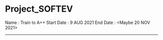 # Project_SOFTEV
Name : Train to A++
Start Date : 9 AUG 2021
End Date : <Maybe 20 NOV 2021>

**********************************************
